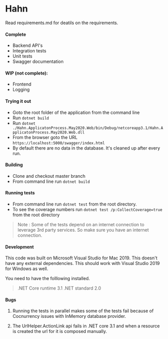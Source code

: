 # Hahn
Read requirements.md for deatils on the requirements.

#### Complete
* Backend API's
* Integration  tests
* Unit tests
* Swagger documentation

#### WIP (not complete): 
* Frontend
* Logging

#### Trying it out
* Goto  the root folder of the application from the command line
* Run `dotnet build`
* Run `dotnet ./Hahn.ApplicatonProcess.May2020.Web/bin/Debug/netcoreapp3.1/Hahn.ApplicatonProcess.May2020.Web.dll`
* From the browser goto the URL `https://localhost:5000/swagger/index.html`
* By default there are no data in the  database. It's cleaned up after every run.
#### Building 

* Clone and checkout master branch
* From command line run `dotnet build`


#### Running tests

* From command line run `dotnet test` from the root directory. 
* To see the coverage numbers run `dotnet test /p:CollectCoverage=true` from the root directory

> Note : Some of the tests depend on an internet connection to leverage 3rd party services. So 
> make sure you have an internet connection. 


#### Development

This code was built on Microsoft Visual Studio for Mac 2019. This doesn't have any external 
dependencies. This should work with Visual Studio 2019 for Windows as well.

You need to have the folllowing installed. 
> .NET Core runtime 3.1 
> .NET standard 2.0

#### Bugs 
1. Running the tests in parallel makes some of the tests fail because of Cocnurrency issues
with InMemory database provider.

2. The UrlHelper.ActionLink api fails in .NET core 3.1 and when a resource is created the 
url for it is composed manually.
